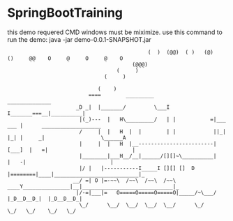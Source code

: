 # SpringBootTraining
this demo requered CMD windows must be miximize.
use this command to run the demo:
    java -jar demo-0.0.1-SNAPSHOT.jar
    

                                                 (  )  (@@)  ( )   (@)   ()     @@    O     @     O     @    O
                                            (@@@)
                                       (     )
                                   (     )

                                 (    )
                              ====        _________                  ______________
                          _D _|  |_______/         \___I I_______===__|__________|
                           |(_)---  |   H\_________/   | |           =|___ ___ |      ___________________
                           /     |  |   H  |  |        | |            ||_| |_| |     _|                  \______A
                           |     |  |   H  |__------------------------| [___]  |   =|                           |
                           |________|___H__/__|______/[][]~\__________|        |   -|                           |
                           |/ |   |-----------I_____I [][] []  D      |========|____|___________________________|_
                         __/ =| O |=-~~\  /~~\  /~~\  /~~\ ____Y_______________|__|_____________________________|_
                          |/-=|___|=   O=====O=====O=====O|_____/~\___/              |_D__D__D_|  |_D__D__D_|
                           \_/      \__/  \__/  \__/  \__/      \_/                   \_/   \_/    \_/   \_/
